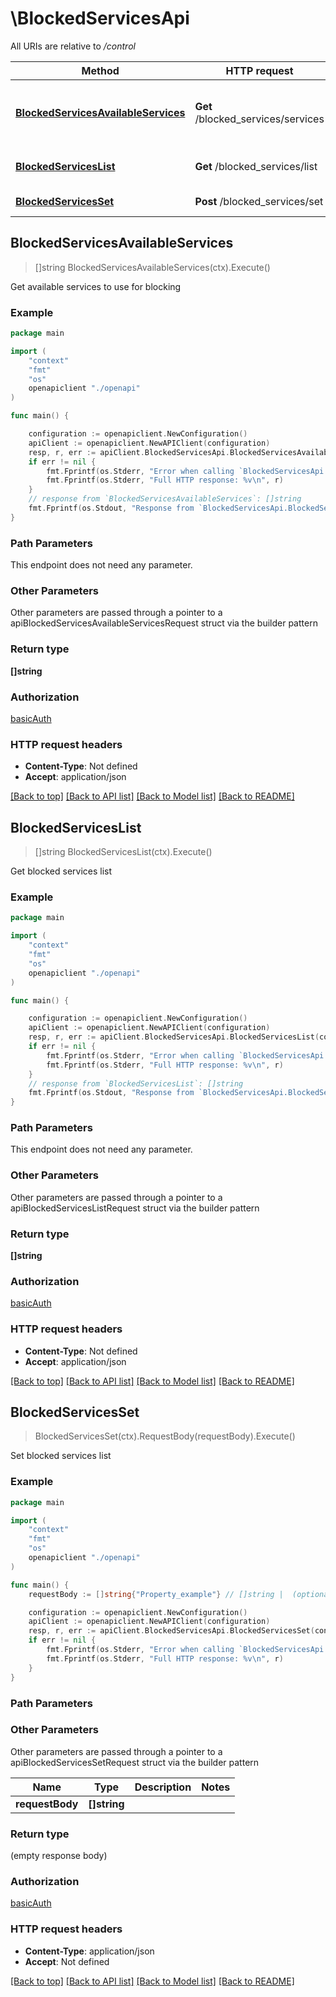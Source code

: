 # \BlockedServicesApi

All URIs are relative to */control*

Method | HTTP request | Description
------------- | ------------- | -------------
[**BlockedServicesAvailableServices**](BlockedServicesApi.md#BlockedServicesAvailableServices) | **Get** /blocked_services/services | Get available services to use for blocking
[**BlockedServicesList**](BlockedServicesApi.md#BlockedServicesList) | **Get** /blocked_services/list | Get blocked services list
[**BlockedServicesSet**](BlockedServicesApi.md#BlockedServicesSet) | **Post** /blocked_services/set | Set blocked services list



## BlockedServicesAvailableServices

> []string BlockedServicesAvailableServices(ctx).Execute()

Get available services to use for blocking

### Example

```go
package main

import (
    "context"
    "fmt"
    "os"
    openapiclient "./openapi"
)

func main() {

    configuration := openapiclient.NewConfiguration()
    apiClient := openapiclient.NewAPIClient(configuration)
    resp, r, err := apiClient.BlockedServicesApi.BlockedServicesAvailableServices(context.Background()).Execute()
    if err != nil {
        fmt.Fprintf(os.Stderr, "Error when calling `BlockedServicesApi.BlockedServicesAvailableServices``: %v\n", err)
        fmt.Fprintf(os.Stderr, "Full HTTP response: %v\n", r)
    }
    // response from `BlockedServicesAvailableServices`: []string
    fmt.Fprintf(os.Stdout, "Response from `BlockedServicesApi.BlockedServicesAvailableServices`: %v\n", resp)
}
```

### Path Parameters

This endpoint does not need any parameter.

### Other Parameters

Other parameters are passed through a pointer to a apiBlockedServicesAvailableServicesRequest struct via the builder pattern


### Return type

**[]string**

### Authorization

[basicAuth](../README.md#basicAuth)

### HTTP request headers

- **Content-Type**: Not defined
- **Accept**: application/json

[[Back to top]](#) [[Back to API list]](../README.md#documentation-for-api-endpoints)
[[Back to Model list]](../README.md#documentation-for-models)
[[Back to README]](../README.md)


## BlockedServicesList

> []string BlockedServicesList(ctx).Execute()

Get blocked services list

### Example

```go
package main

import (
    "context"
    "fmt"
    "os"
    openapiclient "./openapi"
)

func main() {

    configuration := openapiclient.NewConfiguration()
    apiClient := openapiclient.NewAPIClient(configuration)
    resp, r, err := apiClient.BlockedServicesApi.BlockedServicesList(context.Background()).Execute()
    if err != nil {
        fmt.Fprintf(os.Stderr, "Error when calling `BlockedServicesApi.BlockedServicesList``: %v\n", err)
        fmt.Fprintf(os.Stderr, "Full HTTP response: %v\n", r)
    }
    // response from `BlockedServicesList`: []string
    fmt.Fprintf(os.Stdout, "Response from `BlockedServicesApi.BlockedServicesList`: %v\n", resp)
}
```

### Path Parameters

This endpoint does not need any parameter.

### Other Parameters

Other parameters are passed through a pointer to a apiBlockedServicesListRequest struct via the builder pattern


### Return type

**[]string**

### Authorization

[basicAuth](../README.md#basicAuth)

### HTTP request headers

- **Content-Type**: Not defined
- **Accept**: application/json

[[Back to top]](#) [[Back to API list]](../README.md#documentation-for-api-endpoints)
[[Back to Model list]](../README.md#documentation-for-models)
[[Back to README]](../README.md)


## BlockedServicesSet

> BlockedServicesSet(ctx).RequestBody(requestBody).Execute()

Set blocked services list

### Example

```go
package main

import (
    "context"
    "fmt"
    "os"
    openapiclient "./openapi"
)

func main() {
    requestBody := []string{"Property_example"} // []string |  (optional)

    configuration := openapiclient.NewConfiguration()
    apiClient := openapiclient.NewAPIClient(configuration)
    resp, r, err := apiClient.BlockedServicesApi.BlockedServicesSet(context.Background()).RequestBody(requestBody).Execute()
    if err != nil {
        fmt.Fprintf(os.Stderr, "Error when calling `BlockedServicesApi.BlockedServicesSet``: %v\n", err)
        fmt.Fprintf(os.Stderr, "Full HTTP response: %v\n", r)
    }
}
```

### Path Parameters



### Other Parameters

Other parameters are passed through a pointer to a apiBlockedServicesSetRequest struct via the builder pattern


Name | Type | Description  | Notes
------------- | ------------- | ------------- | -------------
 **requestBody** | **[]string** |  | 

### Return type

 (empty response body)

### Authorization

[basicAuth](../README.md#basicAuth)

### HTTP request headers

- **Content-Type**: application/json
- **Accept**: Not defined

[[Back to top]](#) [[Back to API list]](../README.md#documentation-for-api-endpoints)
[[Back to Model list]](../README.md#documentation-for-models)
[[Back to README]](../README.md)

